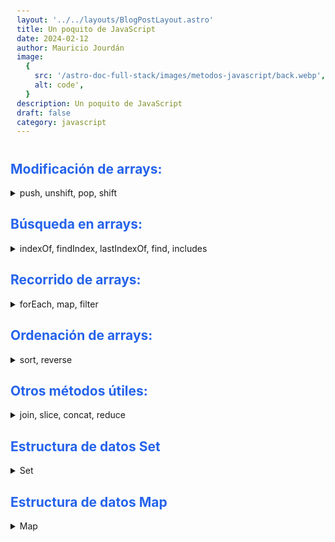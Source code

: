 ```yaml
---
layout: '../../layouts/BlogPostLayout.astro'
title: Un poquito de JavaScript
date: 2024-02-12
author: Mauricio Jourdán
image:
  {
    src: '/astro-doc-full-stack/images/metodos-javascript/back.webp',
    alt: code',
  }
description: Un poquito de JavaScript
draft: false
category: javascript
---
```


## Modificación de arrays:

<details>
<summary>push, unshift, pop, shift</summary>

### push()

- **Agrega** uno o más elementos al **final del array**
- El método push **modifica el array original** y lo retorna con los elementos añadidos

### unshift()

- **Agrega** uno o más elementos al **inicio del array**
- El método push **modifica el array original** y lo retorna con los elementos añadidos

### pop()

- **Elimina** un elemento del **final del array**
- El método pop **modifica el array original y retorna el elemento eliminado**

### shift()

- **Elimina** un elemento del **inicio del array**
- El método pop **modifica el array original y retorna el elemento eliminado**

### splice()

- **Elimina o agrega** elementos en cualquier posición del array.
- **Parámetros**
  - startIndex (obligatorio): La posición en el array desde donde se comenzará a modificar. Puede ser negativo para contar desde el final del array.
  - deleteCount (opcional): La cantidad de elementos que se eliminarán a partir de startIndex. Si se omite, se eliminan todos los elementos desde startIndex hasta el final.
  - element1, element2, ... (opcional): Elementos cero o más para insertar en el array en la posición startIndex.
- splice **modifica el array original y retorna un nuevo array que contiene los elementos eliminados**

**Ejemplo**:

```javascript
const array = ['a', 'b', 'c', 'd', 'e'];

// Eliminar elementos del segundo al cuarto (inclusive) e insertar "X" y "Y"
const elementosEliminados = array.splice(1, 3, 'X', 'Y');

console.log(array); // ["a", "X", "Y", "e"]
console.log(elementosEliminados); // ["b", "c", "d"]
```

</details>

## Búsqueda en arrays:

<details>
<summary>indexOf, findIndex, lastIndexOf, find, includes</summary>

### indexOf()

- **Busca** la primera aparición un **elemento** en el array y **devuelve su índice**. Si no lo encuentra retorna -1
- **Parámetros**:
  - searchElement (obligatorio): El valor que se busca en el array
  - fromIndex (opcional): Un índice entero a partir del cual se comienza la búsqueda. Si se omite, la búsqueda comienza desde el índice 0

**Ejemplo**:

```javascript
const array = ['a', 'b', 'c', 'b', 'd'];

// Buscar el índice de la primera aparición de "b"
const primerIndice = array.indexOf('b');
console.log(primerIndice); // 1

// Buscar el índice de "b" a partir del índice 3
const segundoIndice = array.indexOf('b', 3);
console.log(segundoIndice); // 3

// Buscar un elemento que no existe
const elementoNoExistente = array.indexOf('z');
console.log(elementoNoExistente); // -1
```

### findIndex()

- Es similar a indexOf, pero en lugar de buscar un valor específico, **busca** un elemento que cumpla con una condición definida por una función. Si no lo encuentra retorna -1
- Parámetro
  - callbackFn (obligatorio): Una función que se ejecuta para cada elemento del array. La función debe retornar un valor booleano: true si el elemento cumple la condición, false si no.

**Ejemplo**:

```javascript
const array = [
  { nombre: 'Ana', edad: 25 },
  { nombre: 'Juan', edad: 30 },
  { nombre: 'María', edad: 22 },
  { nombre: 'Pedro', edad: 35 },
];

// Buscar el índice del primer elemento con edad mayor a 30
const indiceMayor30 = array.findIndex((persona) => persona.edad > 30);
console.log(indiceMayor30); // 1

// Buscar el índice del primer elemento con nombre "María"
const indiceMaria = array.findIndex((persona) => persona.nombre === 'María');
console.log(indiceMaria); // 2

// No se encuentra ningún elemento con nombre "Laura"
const indiceLaura = array.findIndex((persona) => persona.nombre === 'Laura');
console.log(indiceLaura); // -1
```

### lastIndexOf()

- **Busca** un elemento en el array y **devuelve su último índice**
- **Parámetros**:
  - searchElement (obligatorio): El valor que se busca en el array. Si no lo encuentra retorna -1
  - fromIndex (opcional): Un índice entero a partir del cual se comienza la búsqueda. Si se omite, la búsqueda comienza desde el último elemento (índice igual a la longitud del array - 1)

**Ejemplo**:

```javascript
const array = ['a', 'b', 'c', 'b', 'd'];

// Buscar el índice de la última aparición de "b"
const ultimoIndice = array.lastIndexOf('b');
console.log(ultimoIndice); // 3

// Buscar el índice de "b" a partir del índice 2 (exclusivo)
const penultimoIndice = array.lastIndexOf('b', 2);
console.log(penultimoIndice); // 1

// Buscar un elemento que no existe
const elementoNoExistente = array.lastIndexOf('z');
console.log(elementoNoExistente); // -1
```

### find()

- **Busca** un elemento en el array **que cumpla una condición** y devuelve el primer elemento que la cumpla. Si no lo encuentra retorna undefined
- **Parámetros**
  - callbackFn (obligatorio): Una función que se ejecuta para cada elemento del array. La función debe retornar un valor booleano: true si el elemento cumple la condición, false si no.

**Ejemplo**:

```javascript
const array = [
  { nombre: 'Ana', edad: 25 },
  { nombre: 'Juan', edad: 30 },
  { nombre: 'María', edad: 22 },
  { nombre: 'Pedro', edad: 35 },
];

// Buscar el primer elemento con edad mayor a 30
const personaMayor30 = array.find((persona) => persona.edad > 30);
console.log(personaMayor30); // { nombre: "Juan", edad: 30 }

// Buscar el primer elemento con nombre "María"
const personaMaria = array.find((persona) => persona.nombre === 'María');
console.log(personaMaria); // { nombre: "María", edad: 22 }

// No se encuentra ningún elemento con nombre "Laura"
const personaLaura = array.find((persona) => persona.nombre === 'Laura');
console.log(personaLaura); // undefined
```

### includes()

- **Busca** un **elemento** en el array y devuelve true si lo encuentra, false si no
- **Parámetros**
  - searchElement (obligatorio): El valor que se busca en el array
  - fromIndex (opcional): Un índice entero a partir del cual se comienza la búsqueda. Si se omite, la búsqueda comienza desde el índice 0

**Ejemplo**:

```javascript
const array = ['a', 'b', 'c', 'd', 'e'];

// Buscar si "b" está presente en el array
const estaB = array.includes('b');
console.log(estaB); // true

// Buscar si "z" está presente en el array
const estaZ = array.includes('z');
console.log(estaZ); // false

// Buscar si "b" está presente a partir del índice 2
const estaBDesdeIndice2 = array.includes('b', 2);
console.log(estaBDesdeIndice2); // false
```

</details>

## Recorrido de arrays:

<details>
<summary>forEach, map, filter</summary>

### forEach()

- Recorre el array y **ejecuta una función para cada elemento**. No retorna ningún valor. **Su objetivo es ejecutar la función proporcionada para cada elemento del array, sin modificar el array original**
- **Parámetros**:
  - callbackFn (obligatorio): Una función que se ejecuta para cada elemento del array. La función puede recibir como argumentos el elemento actual, el índice del elemento y el array completo.

**Ejemplo**:

```javascript
const array = ['a', 'b', 'c', 'd', 'e'];

// Mostrar cada elemento del array en la consola
array.forEach((elemento) => console.log(elemento));
/* Salida:
a
b
c
d
e
*/

// Multiplicar cada elemento del array por 2 y mostrarlo
array.forEach((elemento, indice) => {
  console.log(`Elemento ${indice + 1}: ${elemento * 2}`);
});
/* Salida:
Elemento 1: 2
Elemento 2: 4
Elemento 3: 6
Elemento 4: 8
Elemento 5: 10
*/
```

### map()

- Recorre el array y **devuelve un nuevo array con los resultados de ejecutar una función para cada elemento**. Retorna un nuevo array con la misma longitud que el array original, donde cada elemento ha sido reemplazado por el valor devuelto por la función callbackFn
- **Parámetros**
  - callbackFn (obligatorio): Una función que se ejecuta para cada elemento del array. La función puede recibir como argumentos el elemento actual, el índice del elemento y el array completo. La función debe devolver un valor que se agregará al nuevo array

**Ejemplo**:

```javascript
const array = [1, 2, 3, 4, 5];

// Multiplicar cada elemento del array por 2
const nuevoArray = array.map((elemento) => elemento * 2);
console.log(nuevoArray); // [2, 4, 6, 8, 10]

// Convertir cada elemento del array a una cadena
const arrayCadenas = array.map((elemento) => String(elemento));
console.log(arrayCadenas); // ["1", "2", "3", "4", "5"]
```

### filter()

- Recorre el array y **devuelve un nuevo array con los elementos que cumplen una condición**. Si no ecuentra elementos retorna un array vacío
- **Parámetros**
  - callbackFn (obligatorio): Una función que se ejecuta para cada elemento del array. La función debe retornar un valor booleano: true si el elemento debe ser incluido en el nuevo array, false si no

**Ejemplo**:

```javascript
const array = [1, 2, 3, 4, 5];

// Filtrar los números pares
const arrayPares = array.filter((numero) => numero % 2 === 0);
console.log(arrayPares); // [2, 4]

// Filtrar los números mayores a 3
const arrayMayores3 = array.filter((numero) => numero > 3);
console.log(arrayMayores3); // [4, 5]

// Filtrar los números mayores a 8
const arrayMayores8 = array.filter((numero) => numero > 8);
console.log(arrayMayores8); // []
```

</details>

## Ordenación de arrays:

<details>
<summary>sort, reverse</summary>

### sort()

- **Ordena** los elementos del array. Modifica el array original. El orden por defecto es **ascendente**
- **Parámetro**
  - compareFn (opcional): Una función que se utiliza para comparar dos elementos del array y determinar cuál debe ir primero. La función debe retornar un valor negativo si el primer elemento debe ir antes que el segundo, un valor positivo si el segundo elemento debe ir antes que el primero y 0 si son iguales.

**Ejemplo**:

```javascript
const array = [5, 2, 4, 1, 3];

// Ordenar el array de forma ascendente
array.sort();
console.log(array); // [1, 2, 3, 4, 5]

// Ordenar el array de forma descendente
array.sort((a, b) => b - a);
console.log(array); // [5, 4, 3, 2, 1]
```

### reverse()

- **Invierte el orden** de los elementos del array. Modifica el array original

**Ejemplo**:

```javascript
const array = [1, 2, 3, 4, 5];

// Invertir el orden del array
array.reverse();
console.log(array); // [5, 4, 3, 2, 1]
```

</details>

## Otros métodos útiles:

<details>
<summary>join, slice, concat, reduce</summary>

### join()

- **Convierte un array en una cadena** separando cada elemento por un caracter específico
- **Parámteros**
  - separador (opcional): El caracter que se utiliza para separar los elementos en la cadena resultante. Si se omite, se utiliza una coma ,

**Ejemplo**:

```javascript
const array = ['a', 'b', 'c', 'd', 'e'];

// Unir los elementos del array con una coma
const cadena = array.join();
console.log(cadena); // "a,b,c,d,e"

// Unir los elementos del array con un espacio
const cadenaConEspacio = array.join(' ');
console.log(cadenaConEspacio); // "a b c d e"
```

### slice()

- Crea una copia de una parte del array, se utiliza para **extraer una subsección** de un array sin modificar el array original. Retorna un nuevo array con la subsección de elementos del array original
- **Parámetros**
  - inicio (obligatorio): El índice del primer elemento que se incluirá en la subsección.
  - fin (opcional): El índice del último elemento que se incluirá en la subsección. Si se omite, se incluye hasta el final del array.
  - Los índices pueden ser negativos para indicar posiciones desde el final del array
  - Si el índice de inicio es mayor o igual al índice de fin, se retorna un array vacío

**Ejemplo**:

```javascript
const array = ['a', 'b', 'c', 'd', 'e'];

// Extraer los elementos del índice 1 al 3 (sin incluir el 4)
const subseccion = array.slice(1, 4);
console.log(subseccion); // ["b", "c", "d"]

// Extraer los elementos del índice 2 hasta el final
const subseccionFinal = array.slice(2);
console.log(subseccionFinal); // ["c", "d", "e"]
```

### concat()

- **Concatena** dos o más arrays sin modificar los arrays originales. Retorna un nuevo array
- **Parámetros**
  - array1, array2, ... (obligatorio): Los arrays que se van a unir

**Ejemplo**:

```javascript
const array1 = ['a', 'b', 'c'];
const array2 = ['d', 'e', 'f'];

// Unir los dos arrays
const arrayConcatenado = array1.concat(array2);
console.log(arrayConcatenado); // ["a", "b", "c", "d", "e", "f"]

// Unir más de dos arrays
const array3 = ['g', 'h', 'i'];
const arrayCompleto = array1.concat(array2, array3);
console.log(arrayCompleto); // ["a", "b", "c", "d", "e", "f", "g", "h", "i"]
```

### reduce()

- **Reduce** un array **a un único valor**, acumula un valor a partir de cada elemento del array, utilizando una función de callback
- **Parámetros**
  - callbackFn (obligatorio): La función que se ejecuta para cada elemento del array. La función debe retornar un valor que se acumula en el valor final
  - valorInicial (opcional): El valor inicial que se utiliza como punto de partida para la acumulación. Si se omite, se utiliza el primer elemento del array

**Ejemplo**:

```javascript
const array = [1, 2, 3, 4, 5];

// Sumar todos los elementos del array
const sumaTotal = array.reduce((acumulador, numero) => acumulador + numero);
console.log(sumaTotal); // 15

// Calcular el producto de todos los elementos del array
const productoTotal = array.reduce(
  (acumulador, numero) => acumulador * numero,
  1
);
console.log(productoTotal); // 120

const valorMaximo = array.reduce((maximo, numero) => Math.max(maximo, numero));
console.log(valorMaximo); // 5

const numerosPares = array.reduce((numerosPares, numero) => {
  if (numero % 2 === 0) {
    numerosPares.push(numero);
  }
  return numerosPares;
}, []);
console.log(numerosPares); // [2, 4]
```

</details>

## Estructura de datos Set

<details>
<summary>Set</summary>

Un Set en JavaScript es una **estructura de datos que almacena una colección de valores únicos**. Es decir, cada valor solo puede aparecer una vez en un Set.

- Características de un Set:

  - Valores únicos: No permite valores duplicados
  - Sin orden: Los elementos no se ordenan de ninguna manera
  - Acceso rápido: Es rápido verificar si un valor está presente en un Set
  - Eficiencia de memoria: Los Sets son eficientes en memoria

- Creación de un Set:

Se puede crear un Set utilizando el constructor Set y pasando un iterable como argumento, como un array o una cadena.

```javascript
const set1 = new Set([1, 2, 3, 3, 2, 1]); // Set {1, 2, 3}
const set2 = new Set('Hola mundo'); // Set {"H", "o", "l", "a", " ", "m", "u", "n", "d"}
```

- Métodos de un Set:

  - add(valor): Agrega un nuevo valor al Set
  - has(valor): Comprueba si un valor está presente en el Set
  - delete(valor): Elimina un valor del Set
  - size: Retorna la cantidad de elementos en el Set
  - clear(): Elimina todos los elementos del Set

- **Ejemplo**:

```javascript
const array = [1, 2, 3, 3, 2, 1];
const set = new Set(array);
const arraySinDuplicados = [...set];

console.log(arraySinDuplicados); // [1, 2, 3]

const set2 = new Set(['a', 'b', 'c']);
set2.add('d');
console.log(set2.has('b')); // true
console.log(set2.has('d')); // rue
console.log(set2.has('e')); // false
set2.delete('d');
console.log(set2.size); // 3
set2.clear();
```

</details>

## Estructura de datos Map

<details>
<summary>Map</summary>

Un Map es una **estructura de datos que almacena una colección de pares clave-valor**. Es decir, cada clave se asocia con un valor.

- Características de un Map:

  - Pares clave-valor: No hay restricciones en los tipos de datos que se pueden usar como claves o valores
  - Sin orden: Los elementos no se ordenan de ninguna manera
  - Acceso rápido: Es rápido obtener el valor asociado a una clave en un Map
  - Eficiencia de memoria: Los Maps son eficientes en memoria

- Creación de un Map:

Se puede crear un Map utilizando el constructor Map y pasando un iterable como argumento, como un array o un objeto.

```javascript
const map1 = new Map([
  ['a', 1],
  ['b', 2],
  ['c', 3],
]); // Map {{"a" => 1}, {"b" => 2}, {"c" => 3}}
const map2 = new Map(Object.entries({ a: 1, b: 2, c: 3 })); // Map {{"a" => 1}, {"b" => 2}, {"c" => 3}}
```

- Métodos de un Map:

  - set(clave, valor): Agrega un nuevo par clave-valor al Map
  - get(clave): Obtiene el valor asociado a la clave en el Map
  - has(clave): Comprueba si una clave está presente en el Map
  - delete(clave): Elimina un par clave-valor del Map
  - size: Retorna la cantidad de elementos en el Map
  - clear(): Elimina todos los elementos del Map
  - forEach(callbackFn): Recorre el Map y ejecuta la función callbackFn para cada par clave-valor

**Ejmplo**:

```javascript
////////////////////////////////
// Almacenar datos de un usuario
const usuario = {
  nombre: 'Juan',
  edad: 30,
  email: 'juan@example.com',
};

const mapaUsuario = new Map([
  ['nombre', usuario.nombre],
  ['edad', usuario.edad],
  ['email', usuario.email],
]);

console.log(mapaUsuario.get('nombre')); // "Juan"

///////////////////////////////////////////////
// Contar la frecuencia de palabras en un texto
const texto = 'Hola mundo, mundo cruel';

const mapaPalabras = new Map();

for (const palabra of texto.split(' ')) {
  if (mapaPalabras.has(palabra)) {
    mapaPalabras.set(palabra, mapaPalabras.get(palabra) + 1);
  } else {
    mapaPalabras.set(palabra, 1);
  }
}

console.log(mapaPalabras); // Map {{"Hola" => 1}, {"mundo" => 2}, {"cruel" => 1}}
```

</details>

<style>
  h1 { color: #713f12; }
  h2 { color: #2563eb; }
  h3 { color: #a855f7; }
  img {
    width: 100%;
    height: 100%;
    object-fit: cover;
  }
  pre {
    padding: 10px;
  }
</style>
